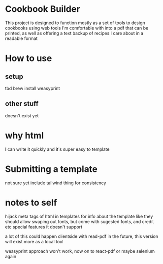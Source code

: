 # Cookbook Builder

This project is designed to function mostly as a set of tools to design cookbooks using web tools I'm comfortable with into a pdf that can be printed, as well as offering a text backup of recipes I care about in a readable format

# How to use

## setup

tbd
brew install weasyprint

## other stuff

doesn't exist yet

# why html

I can write it quickly and it's super easy to template

# Submitting a template

not sure yet
include tailwind thing for consistency

# notes to self

hijack meta tags of html in templates for info about the template
like they should allow swaping out fonts, but come with sugested fonts, and credit etc
special features it doesn't support

a lot of this could happen clientside with read-pdf in the future, this version will exist more as a local tool

weasyprint approach won't work, now on to react-pdf or maybe selenium again
